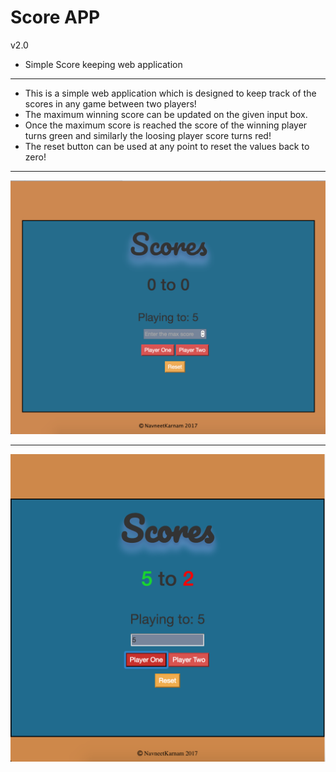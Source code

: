 # Score APP 
v2.0
* Simple Score keeping web application
* * * 

- This is a simple web application which is designed to keep track of the scores in any game between two players!
- The maximum winning score can be updated on the given input box.
- Once the maximum score is reached the score of the winning player turns green and similarly the loosing player score turns red!
- The reset button can be used at any point to reset the values back to zero!

* * * 

![screenshot](SimpleScoreKeeperApp/image/score.png) 

* * *

![screenshot2](SimpleScoreKeeperApp/image/score2.png)
